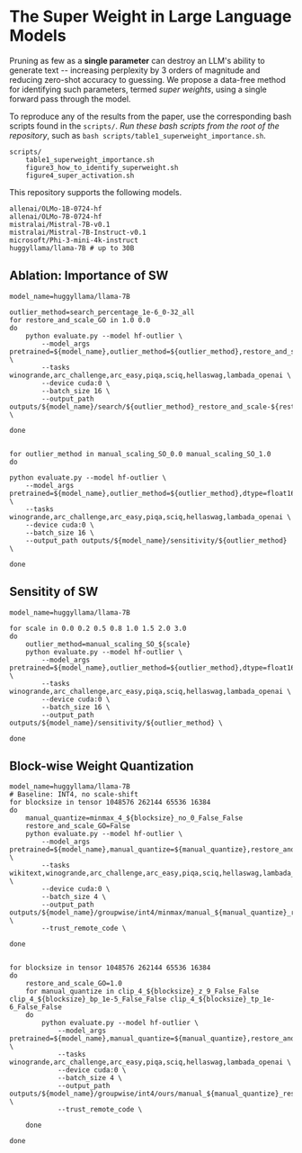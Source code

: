 # The Super Weight in Large Language Models

Pruning as few as a **single parameter** can destroy an LLM's ability to
generate text -- increasing perplexity by 3 orders of magnitude and reducing
zero-shot accuracy to guessing. We propose a data-free method for identifying
such parameters, termed *super weights*, using a single forward pass through
the model.

To reproduce any of the results from the paper, use the corresponding bash
scripts found in the `scripts/`. *Run these bash scripts from the root of the
repository*, such as `bash scripts/table1_superweight_importance.sh`.

```
scripts/
    table1_superweight_importance.sh
    figure3_how_to_identify_superweight.sh
    figure4_super_activation.sh
```

This repository supports the following models.

```
allenai/OLMo-1B-0724-hf
allenai/OLMo-7B-0724-hf
mistralai/Mistral-7B-v0.1
mistralai/Mistral-7B-Instruct-v0.1
microsoft/Phi-3-mini-4k-instruct
huggyllama/llama-7B # up to 30B
```

## Ablation: Importance of SW 

```
model_name=huggyllama/llama-7B

outlier_method=search_percentage_1e-6_0-32_all
for restore_and_scale_GO in 1.0 0.0
do
    python evaluate.py --model hf-outlier \
        --model_args pretrained=${model_name},outlier_method=${outlier_method},restore_and_scale_GO=${restore_and_scale_GO},dtype=float16 \
        --tasks winogrande,arc_challenge,arc_easy,piqa,sciq,hellaswag,lambada_openai \
        --device cuda:0 \
        --batch_size 16 \
        --output_path outputs/${model_name}/search/${outlier_method}_restore_and_scale-${restore_and_scale_GO} \

done


for outlier_method in manual_scaling_SO_0.0 manual_scaling_SO_1.0
do

python evaluate.py --model hf-outlier \
    --model_args pretrained=${model_name},outlier_method=${outlier_method},dtype=float16 \
    --tasks winogrande,arc_challenge,arc_easy,piqa,sciq,hellaswag,lambada_openai \
    --device cuda:0 \
    --batch_size 16 \
    --output_path outputs/${model_name}/sensitivity/${outlier_method} \

done
```


## Sensitity of SW

```
model_name=huggyllama/llama-7B

for scale in 0.0 0.2 0.5 0.8 1.0 1.5 2.0 3.0
do
    outlier_method=manual_scaling_SO_${scale}
    python evaluate.py --model hf-outlier \
        --model_args pretrained=${model_name},outlier_method=${outlier_method},dtype=float16 \
        --tasks winogrande,arc_challenge,arc_easy,piqa,sciq,hellaswag,lambada_openai \
        --device cuda:0 \
        --batch_size 16 \
        --output_path outputs/${model_name}/sensitivity/${outlier_method} \

done
```


## Block-wise Weight Quantization
```
model_name=huggyllama/llama-7B
# Baseline: INT4, no scale-shift
for blocksize in tensor 1048576 262144 65536 16384
do
    manual_quantize=minmax_4_${blocksize}_no_0_False_False
    restore_and_scale_GO=False
    python evaluate.py --model hf-outlier \
        --model_args pretrained=${model_name},manual_quantize=${manual_quantize},restore_and_scale_GO=${restore_and_scale_GO},trust_remote_code=True,dtype=float16 \
        --tasks wikitext,winogrande,arc_challenge,arc_easy,piqa,sciq,hellaswag,lambada_openai \
        --device cuda:0 \
        --batch_size 4 \
        --output_path outputs/${model_name}/groupwise/int4/minmax/manual_${manual_quantize}_restore_scale-${restore_and_scale_GO}_core \
        --trust_remote_code \

done


for blocksize in tensor 1048576 262144 65536 16384
do
    restore_and_scale_GO=1.0
    for manual_quantize in clip_4_${blocksize}_z_9_False_False clip_4_${blocksize}_bp_1e-5_False_False clip_4_${blocksize}_tp_1e-6_False_False
    do
        python evaluate.py --model hf-outlier \
            --model_args pretrained=${model_name},manual_quantize=${manual_quantize},restore_and_scale_GO=${restore_and_scale_GO},trust_remote_code=True,dtype=float16 \
            --tasks winogrande,arc_challenge,arc_easy,piqa,sciq,hellaswag,lambada_openai \
            --device cuda:0 \
            --batch_size 4 \
            --output_path outputs/${model_name}/groupwise/int4/ours/manual_${manual_quantize}_restore_scale-${restore_and_scale_GO}_core \
            --trust_remote_code \

    done

done

```

